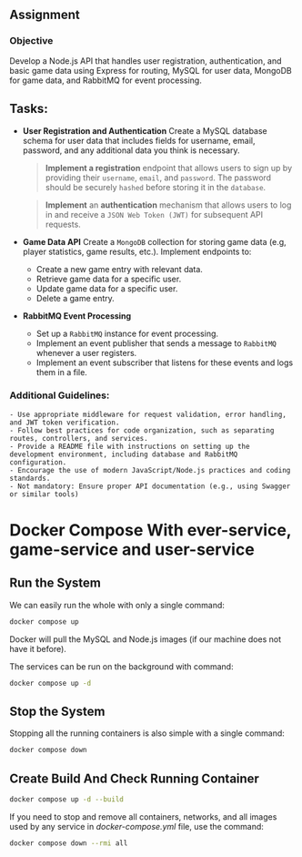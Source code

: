 ## Assignment
### Objective
Develop a Node.js API that handles user registration, authentication, and basic game data using Express for routing, MySQL for user data, MongoDB for game data, and RabbitMQ for event processing.

## Tasks:
* **User Registration and Authentication**
		Create a MySQL database schema for user data that includes fields for username, email, password, and any additional data you think is necessary.
	> 	**Implement a registration** endpoint that allows users to sign up by providing their `username`, `email`, and `password`. The password should be securely `hashed` before storing it in the `database`.
	
	> **Implement** an **authentication** mechanism that allows users to log in and receive a `JSON Web Token (JWT)` for subsequent API requests.

* **Game Data API**
	Create a `MongoDB` collection for storing game data (e.g, player statistics, game results, etc.). Implement endpoints to:
	 - Create a new game entry with relevant data.
	- Retrieve game data for a specific user.
	- Update game data for a specific user.
	- Delete a game entry.

* **RabbitMQ Event Processing**
	-	Set up a `RabbitMQ` instance for event processing.
    -	Implement an event publisher that sends a message to `RabbitMQ` whenever a user registers.
	- Implement an event subscriber that listens for these events and logs them in a file.

### Additional Guidelines:
	- Use appropriate middleware for request validation, error handling, and JWT token verification.
	- Follow best practices for code organization, such as separating routes, controllers, and services.
	- Provide a README file with instructions on setting up the development environment, including database and RabbitMQ configuration. 
	- Encourage the use of modern JavaScript/Node.js practices and coding standards.
	- Not mandatory: Ensure proper API documentation (e.g., using Swagger or similar tools)


# Docker Compose With ever-service, game-service and user-service

## Run the System
We can easily run the whole with only a single command:
```bash
docker compose up
```

Docker will pull the MySQL and Node.js images (if our machine does not have it before).

The services can be run on the background with command:
```bash
docker compose up -d
```

## Stop the System
Stopping all the running containers is also simple with a single command:
```bash
docker compose down
```

## Create Build And Check Running Container
```bash
docker compose up -d --build
```

If you need to stop and remove all containers, networks, and all images used by any service in <em>docker-compose.yml</em> file, use the command:
```bash
docker compose down --rmi all